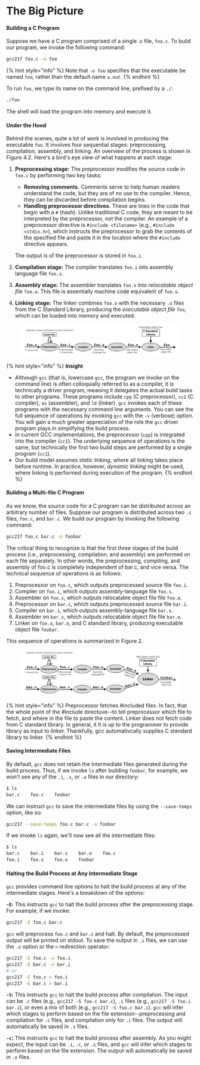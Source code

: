 # The Big Picture

#### Building a C Program

Suppose we have a C program comprised of a single .c file, `foo.c`. To build our program, we invoke the following command:

```bash
gcc217 foo.c -o foo
```

{% hint style="info" %}
Note that `-o foo` specifies that the executable be named `foo`_,_ rather than the default name `a.out`.
{% endhint %}

To run `foo`, we type its name on the command line, prefixed by a `./`:

```bash
./foo
```

The shell will load the program into memory and execute it.&#x20;

#### Under the Hood

Behind the scenes, quite a lot of work is involved in producing the executable `foo`. It involves four sequential stages: preprocessing, compilation, assembly, and linking. An overview of the process is shown in Figure 4.2. Here's a bird's eye view of what happens at each stage:

1.  **Preprocessing stage:** The preprocessor modifies the source code in `foo.c` by performing two key tasks:

    * **Removing comments.** Comments serve to help human readers understand the code, but they are of no use to the compiler. Hence, they can be discarded before compilation begins.
    * **Handling preprocessor directives.** These are lines in the code that begin with a `#` (hash). Unlike traditional C code, they are meant to be interpreted by the preprocessor, not the compiler. An example of a preprocessor directive is `#include <filename>` (e.g., `#include <stdio.h>`), which instructs the preprocessor to grab the contents of the specified file and paste it in the location where the `#include` directive appears.

    The output is of the preprocessor is stored in `foo.i`.
2. **Compilation stage:** The compiler translates `foo.i`  into assembly language file `foo.s`.
3. **Assembly stage:** The assembler translates `foo.s` into _relocatable object file_ `foo.o`. This file is essentially machine code equivalent of `foo.s`. &#x20;
4. **Linking stage:** The linker combines `foo.o` with the necessary `.o` files from the C Standard Library, producing the _executable object file_ `foo`, which can be loaded into memory and executed.

<figure><img src="../../.gitbook/assets/Frame 27 (4).png" alt=""><figcaption></figcaption></figure>

{% hint style="info" %}
**Insight**

* Although `gcc` (that is, lowercase `gcc`, the program we invoke on the command line) is often colloquially referred to as a compiler, it is technically a driver program, meaning it delegates the actual build tasks to other programs. These programs include `cpp` (C preprocessor), `cc1` (C compiler), `as` (assembler), and `ld` (linker). `gcc` invokes each of these programs with the necessary command line arguments. You can see the full sequence of operations by invoking `gcc` with the `-v` (verbose) option. You will gain a much greater appreciation of the role the `gcc` driver program plays in simplifying the build process.
* In current GCC implementations, the preprocessor (`cpp`) is integrated into the compiler (`cc1`). The underlying sequence of operations is the same, but technically the first two build steps are performed by a single program (`cc1`).
* Our build model assumes _static linking_, where all linking takes place before runtime. In practice, however, _dynamic linking_ might be used, where linking is performed during execution of the program.
{% endhint %}

#### Building a Multi-file C Program

As we know, the source code for a C program can be distributed across an arbitrary number of files. Suppose our program is distributed across two `.c` files, `foo.c`, and `bar.c`. We build our program by invoking the following command:

```bash
gcc217 foo.c bar.c -o foobar
```

The critical thing to recognize is that the first three stages of the build process (i.e., preprocessing, compilation, and assembly) are performed on each file separately. In other words, the preprocessing, compiling, and assembly of foo.c is completely independent of bar.c, and vice versa. The technical sequence of operations is as follows:

1. Preprocessor on `foo.c`, which outputs preprocessed source file `foo.i`.
2. Compiler on `foo.i`, which outputs assembly-language file `foo.s`.
3. Assembler on `foo.s`, which outputs relocatable object file file `foo.o`.
4. Preprocessor on `bar.c`, which outputs preprocessed source file `bar.i`.
5. Compiler on `bar.i`, which outputs assembly-language file `bar.s`.
6. Assembler on `bar.s`, which outputs relocatable object file file `bar.o`.
7. Linker on `foo.o`, `bar.o`, and C standard library, producing executable object file `foobar`.

This sequence of operations is summarized in Figure 2.

<figure><img src="../../.gitbook/assets/Frame 27 (3).png" alt=""><figcaption></figcaption></figure>

{% hint style="info" %}
Preprocessor fetches #included files. In fact, that the whole point of the #include directuve--to tell preprocessor which file to fetch, and where in the file to paste the content. Linker does not fetch code from C standard library. In general, it It is up to the programmer to provide library as input to linker. Thankfully, gcc automativcally supplies C standard library to linker.&#x20;
{% endhint %}

#### Saving Intermediate Files

By default, `gcc` does not retain the intermediate files generated during the build process. Thus, if we invoke `ls` after building `foobar`, for example, we won't see any of the `.i`, `.s`, or `.o` files in our directory:

```bash
$ ls
bar.c    foo.c    foobar
```

We can instruct `gcc` to save the intermediate files by using the `--save-temps` option, like so:

```bash
gcc217 --save-temps foo.c bar.c -o foobar
```

If we invoke `ls` again, we'll now see all the intermediate files:

```bash
$ ls
bar.c    bar.i    bar.s    bar.o    foo.c    
foo.i    foo.s    foo.o    foobar   
```

#### Halting the Build Process at Any Intermediate Stage

`gcc` provides command line options to halt the build process at any of the intermediate stages. Here's a breakdown of the options:

**`-E`:** This instructs `gcc` to halt the build process after the preprocessing stage. For example, if we invoke:

```bash
gcc217 -E foo.c bar.c
```

`gcc` will preprocess `foo.c` and `bar.c` and halt. By default, the preprocessed output will be printed on stdout. To save the output in `.i` files, we can use the `.o` option or the `>` redirection operator:

```bash
gcc217 -E foo.c -o foo.i
gcc217 -E bar.c -o bar.i
# or
gcc217 -E foo.c > foo.i
gcc217 -E bar.c > bar.i
```

**`-S`:** This instructs `gcc` to halt the build process after compilation. The input can be `.c` files (e.g., `gcc217 -S foo.c bar.c`), `.i` files (e.g., `gcc217 -S foo.i bar.i`), or even a mix of both (e.g., `gcc217 -S foo.c bar.i`). `gcc` will infer which stages to perform based on the file extension--preprocessing and compilation for `.c` files, and compilation only for `.i` files. The output will automatically be saved in `.s` files.

**`-c`:** This instructs `gcc` to halt the build process after assembly. As you might expect, the input can be `.i`, `.c`, or `.s` files, and `gcc` will infer which stages to perform based on the file extension. The output will automatically be saved in `.o` files.
